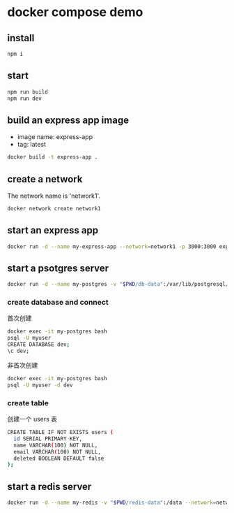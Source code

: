 # docker compose demo

## install

```bash
npm i
```

## start

```bash
npm run build
npm run dev
```

## build an express app image

- image name: express-app
- tag: latest

```bash
docker build -t express-app .
```

## create a network

The network name is 'network1'.

```bash
docker network create network1
```

## start an express app

```bash
docker run -d --name my-express-app --network=network1 -p 3000:3000 express-app
```

## start a psotgres server

```bash
docker run -d --name my-postgres -v "$PWD/db-data":/var/lib/postgresql/data --network=network1 -p 5432:5432 -e POSTGRES_USER=myuser -e POSTGRES_PASSWORD=mypassword postgres:14-alpine
```

### create database and connect

首次创建

```bash
docker exec -it my-postgres bash
psql -U myuser
CREATE DATABASE dev;
\c dev;
```

非首次创建

```bash
docker exec -it my-postgres bash
psql -U myuser -d dev
```

### create table

创建一个 users 表

```bash
CREATE TABLE IF NOT EXISTS users (
  id SERIAL PRIMARY KEY,
  name VARCHAR(100) NOT NULL,
  email VARCHAR(100) NOT NULL,
  deleted BOOLEAN DEFAULT false
);
```

## start a redis server

```bash
docker run -d --name my-redis -v "$PWD/redis-data":/data --network=network1 -p 6379:6379 redis:6.0.20-alpine redis-server --appendonly yes --requirepass 12345678
```
